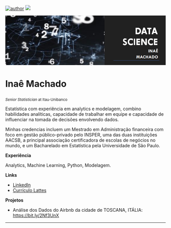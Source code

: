 [![author](https://img.shields.io/badge/author-inaemachado-red.svg)](https://www.linkedin.com/in/inaepmachado) [![](https://img.shields.io/badge/python-3.7+-blue.svg)](https://www.python.org/downloads/release/python-365/)

<p align="center">
  <img src="banner.png" >
</p>

# Inaê Machado
<sub>*Senior Statistician* at Itau-Unibanco</sub>

Estatística com experiência em analytics e modelagem, combino habilidades analíticas, capacidade de trabalhar em equipe e capacidade de influenciar na tomada de decisões envolvendo dados. 

Minhas credencias incluem um Mestrado em Administração financeira com foco em gestão público-privado pelo INSPER, uma das duas instituições AACSB, a principal associação certificadora de escolas de negócios no mundo, e um Bacharelado em Estatística pela Universidade de São Paulo.

**Experiência** 

Analytics, Machine Learning, Python, Modelagem.

**Links**

* [LinkedIn](https://www.linkedin.com/in/inaepmachado)
* [Currículo Lattes](http://lattes.cnpq.br/2150291235267988)

**Projetos**

* Análise dos Dados do Airbnb da cidade de TOSCANA, ITÁLIA: https://bit.ly/2Nf3UnX 
---
